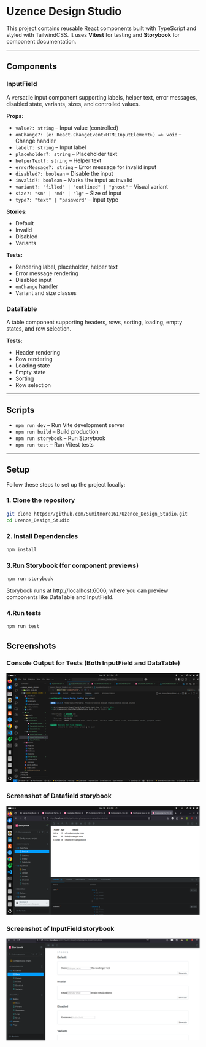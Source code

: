 # Uzence Design Studio

This project contains reusable React components built with TypeScript and styled with TailwindCSS. It uses **Vitest** for testing and **Storybook** for component documentation.

---

## Components

### InputField
A versatile input component supporting labels, helper text, error messages, disabled state, variants, sizes, and controlled values.

**Props:**
- `value?: string` – Input value (controlled)
- `onChange?: (e: React.ChangeEvent<HTMLInputElement>) => void` – Change handler
- `label?: string` – Input label
- `placeholder?: string` – Placeholder text
- `helperText?: string` – Helper text
- `errorMessage?: string` – Error message for invalid input
- `disabled?: boolean` – Disable the input
- `invalid?: boolean` – Marks the input as invalid
- `variant?: "filled" | "outlined" | "ghost"` – Visual variant
- `size?: "sm" | "md" | "lg"` – Size of input
- `type?: "text" | "password"` – Input type

**Stories:**
- Default
- Invalid
- Disabled
- Variants

**Tests:**
- Rendering label, placeholder, helper text
- Error message rendering
- Disabled input
- `onChange` handler
- Variant and size classes

### DataTable
A table component supporting headers, rows, sorting, loading, empty states, and row selection.

**Tests:**
- Header rendering
- Row rendering
- Loading state
- Empty state
- Sorting
- Row selection

---

## Scripts

- `npm run dev` – Run Vite development server  
- `npm run build` – Build production  
- `npm run storybook` – Run Storybook  
- `npm run test` – Run Vitest tests

---

## Setup

Follow these steps to set up the project locally:

### 1. Clone the repository
```bash
git clone https://github.com/Sumitmore161/Uzence_Design_Studio.git
cd Uzence_Design_Studio
```
### 2. Install Dependencies 

```bash
npm install
```

### 3.Run Storybook (for component previews)
```bash
npm run storybook
```
Storybook runs at http://localhost:6006, where you can preview components like DataTable and InputField.

### 4.Run tests

```bash
npm run test
```

## Screenshots

### Console Output for Tests (Both InputField and DataTable)


![Test Output Console](./Images/Console_Output_for_Tests.png)

### Screenshot of Datafield storybook

![DataField Storybook Browser Image](./Images/DataTable.png)

### Screenshot of InputField storybook

![Test Output Console](./Images/InputField.png)